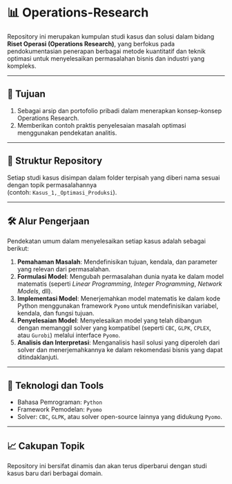 # 📊 Operations-Research

Repository ini merupakan kumpulan studi kasus dan solusi dalam bidang **Riset Operasi (Operations Research)**, yang berfokus pada pendokumentasian penerapan berbagai metode kuantitatif dan teknik optimasi untuk menyelesaikan permasalahan bisnis dan industri yang kompleks.

---

## 🎯 Tujuan
1. Sebagai arsip dan portofolio pribadi dalam menerapkan konsep-konsep Operations Research.
2. Memberikan contoh praktis penyelesaian masalah optimasi menggunakan pendekatan analitis.

---

## 📂 Struktur Repository
Setiap studi kasus disimpan dalam folder terpisah yang diberi nama sesuai dengan topik permasalahannya  
(contoh: `Kasus_1,_Optimasi_Produksi`).

---

## 🛠️ Alur Pengerjaan
Pendekatan umum dalam menyelesaikan setiap kasus adalah sebagai berikut:

1. **Pemahaman Masalah**: Mendefinisikan tujuan, kendala, dan parameter yang relevan dari permasalahan.  
2. **Formulasi Model**: Mengubah permasalahan dunia nyata ke dalam model matematis (seperti *Linear Programming*, *Integer Programming*, *Network Models*, dll).  
3. **Implementasi Model**: Menerjemahkan model matematis ke dalam kode Python menggunakan framework `Pyomo` untuk mendefinisikan variabel, kendala, dan fungsi tujuan.  
4. **Penyelesaian Model**: Menyelesaikan model yang telah dibangun dengan memanggil solver yang kompatibel (seperti `CBC`, `GLPK`, `CPLEX`, atau `Gurobi`) melalui interface `Pyomo`.  
5. **Analisis dan Interpretasi**: Menganalisis hasil solusi yang diperoleh dari solver dan menerjemahkannya ke dalam rekomendasi bisnis yang dapat ditindaklanjuti.

---

## 🔧 Teknologi dan Tools
- Bahasa Pemrograman: `Python`  
- Framework Pemodelan: `Pyomo`  
- Solver: `CBC`, `GLPK`, atau solver open-source lainnya yang didukung `Pyomo`.

---

## 📈 Cakupan Topik
Repository ini bersifat dinamis dan akan terus diperbarui dengan studi kasus baru dari berbagai domain.
